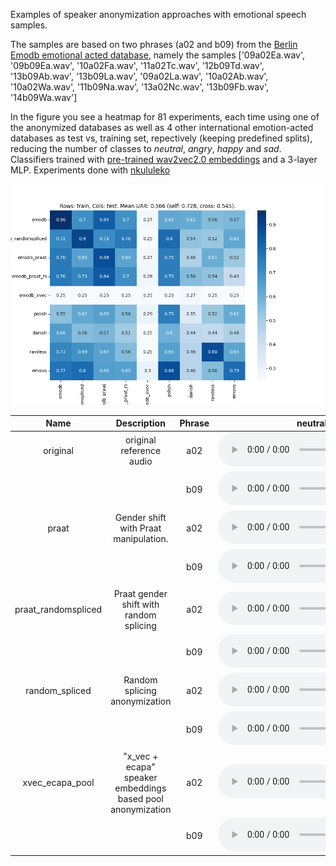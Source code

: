 Examples of speaker anonymization approaches with emotional speech samples.

The samples are based on two phrases (a02 and b09) from the [Berlin Emodb emotional acted database](https://zenodo.org/records/7447302), namely the samples ['09a02Ea.wav', '09b09Ea.wav', '10a02Fa.wav', '11a02Tc.wav', '12b09Td.wav', '13b09Ab.wav', '13b09La.wav', '09a02La.wav', '10a02Ab.wav', '10a02Wa.wav', '11b09Na.wav', '13a02Nc.wav', '13b09Fb.wav', '14b09Wa.wav']  

In the figure you see a heatmap for 81 experiments, each time using one of the anonymized databases as well as 4 other international emotion-acted databases as test vs, training set, repectively (keeping predefined splits), reducing the number of classes to *neutral*, *angry*, *happy* and *sad*. Classifiers trained with [pre-trained wav2vec2.0 embeddings](https://huggingface.co/audeering/wav2vec2-large-robust-12-ft-emotion-msp-dim) and a 3-layer MLP. Experiments done with [nkululeko](https://github.com/felixbur/nkululeko) 

<img src="images/heatmap.png"/>

|        Name         |                         Description                         | Phrase |                                               neutral                                               |                                               anger                                               |                                               happiness                                               |                                               fear                                               |                                               sadness                                               |                                               boredom                                               |                                               disgust                                               |
| :-----------------: | :---------------------------------------------------------: | :----: | :-------------------------------------------------------------------------------------------------: | :-----------------------------------------------------------------------------------------------: | :---------------------------------------------------------------------------------------------------: | :----------------------------------------------------------------------------------------------: | :-------------------------------------------------------------------------------------------------: | :-------------------------------------------------------------------------------------------------: | :-------------------------------------------------------------------------------------------------: |
|      original       |                  original reference audio                   |  a02   |      <audio controls><source src="results/original/a02_neutral.wav" type="audio/wav"></audio>       |      <audio controls><source src="results/original/a02_anger.wav" type="audio/wav"></audio>       |      <audio controls><source src="results/original/a02_happiness.wav" type="audio/wav"></audio>       |      <audio controls><source src="results/original/a02_fear.wav" type="audio/wav"></audio>       |      <audio controls><source src="results/original/a02_sadness.wav" type="audio/wav"></audio>       |      <audio controls><source src="results/original/a02_boredom.wav" type="audio/wav"></audio>       |      <audio controls><source src="results/original/a02_disgust.wav" type="audio/wav"></audio>       |
|                     |                                                             |  b09   |      <audio controls><source src="results/original/b09_neutral.wav" type="audio/wav"></audio>       |      <audio controls><source src="results/original/b09_anger.wav" type="audio/wav"></audio>       |      <audio controls><source src="results/original/b09_happiness.wav" type="audio/wav"></audio>       |      <audio controls><source src="results/original/b09_fear.wav" type="audio/wav"></audio>       |      <audio controls><source src="results/original/b09_sadness.wav" type="audio/wav"></audio>       |      <audio controls><source src="results/original/b09_boredom.wav" type="audio/wav"></audio>       |      <audio controls><source src="results/original/b09_disgust.wav" type="audio/wav"></audio>       |
|        praat        |            Gender shift with Praat manipulation.            |  a02   |        <audio controls><source src="results/praat/a02_neutral.wav" type="audio/wav"></audio>        |        <audio controls><source src="results/praat/a02_anger.wav" type="audio/wav"></audio>        |        <audio controls><source src="results/praat/a02_happiness.wav" type="audio/wav"></audio>        |        <audio controls><source src="results/praat/a02_fear.wav" type="audio/wav"></audio>        |        <audio controls><source src="results/praat/a02_sadness.wav" type="audio/wav"></audio>        |        <audio controls><source src="results/praat/a02_boredom.wav" type="audio/wav"></audio>        |        <audio controls><source src="results/praat/a02_disgust.wav" type="audio/wav"></audio>        |
|                     |                                                             |  b09   |        <audio controls><source src="results/praat/b09_neutral.wav" type="audio/wav"></audio>        |        <audio controls><source src="results/praat/b09_anger.wav" type="audio/wav"></audio>        |        <audio controls><source src="results/praat/b09_happiness.wav" type="audio/wav"></audio>        |        <audio controls><source src="results/praat/b09_fear.wav" type="audio/wav"></audio>        |        <audio controls><source src="results/praat/b09_sadness.wav" type="audio/wav"></audio>        |        <audio controls><source src="results/praat/b09_boredom.wav" type="audio/wav"></audio>        |        <audio controls><source src="results/praat/b09_disgust.wav" type="audio/wav"></audio>        |
| praat_randomspliced |           Praat gender shift with random splicing           |  a02   | <audio controls><source src="results/praat_randomspliced/a02_neutral.wav" type="audio/wav"></audio> | <audio controls><source src="results/praat_randomspliced/a02_anger.wav" type="audio/wav"></audio> | <audio controls><source src="results/praat_randomspliced/a02_happiness.wav" type="audio/wav"></audio> | <audio controls><source src="results/praat_randomspliced/a02_fear.wav" type="audio/wav"></audio> | <audio controls><source src="results/praat_randomspliced/a02_sadness.wav" type="audio/wav"></audio> | <audio controls><source src="results/praat_randomspliced/a02_boredom.wav" type="audio/wav"></audio> | <audio controls><source src="results/praat_randomspliced/a02_disgust.wav" type="audio/wav"></audio> |
|                     |                                                             |  b09   | <audio controls><source src="results/praat_randomspliced/b09_neutral.wav" type="audio/wav"></audio> | <audio controls><source src="results/praat_randomspliced/b09_anger.wav" type="audio/wav"></audio> | <audio controls><source src="results/praat_randomspliced/b09_happiness.wav" type="audio/wav"></audio> | <audio controls><source src="results/praat_randomspliced/b09_fear.wav" type="audio/wav"></audio> | <audio controls><source src="results/praat_randomspliced/b09_sadness.wav" type="audio/wav"></audio> | <audio controls><source src="results/praat_randomspliced/b09_boredom.wav" type="audio/wav"></audio> | <audio controls><source src="results/praat_randomspliced/b09_disgust.wav" type="audio/wav"></audio> |
|   random_spliced    |                Random splicing anonymization                |  a02   |   <audio controls><source src="results/random_spliced/a02_neutral.wav" type="audio/wav"></audio>    |   <audio controls><source src="results/random_spliced/a02_anger.wav" type="audio/wav"></audio>    |   <audio controls><source src="results/random_spliced/a02_happiness.wav" type="audio/wav"></audio>    |   <audio controls><source src="results/random_spliced/a02_fear.wav" type="audio/wav"></audio>    |   <audio controls><source src="results/random_spliced/a02_sadness.wav" type="audio/wav"></audio>    |   <audio controls><source src="results/random_spliced/a02_boredom.wav" type="audio/wav"></audio>    |   <audio controls><source src="results/random_spliced/a02_disgust.wav" type="audio/wav"></audio>    |
|                     |                                                             |  b09   |   <audio controls><source src="results/random_spliced/b09_neutral.wav" type="audio/wav"></audio>    |   <audio controls><source src="results/random_spliced/b09_anger.wav" type="audio/wav"></audio>    |   <audio controls><source src="results/random_spliced/b09_happiness.wav" type="audio/wav"></audio>    |   <audio controls><source src="results/random_spliced/b09_fear.wav" type="audio/wav"></audio>    |   <audio controls><source src="results/random_spliced/b09_sadness.wav" type="audio/wav"></audio>    |   <audio controls><source src="results/random_spliced/b09_boredom.wav" type="audio/wav"></audio>    |   <audio controls><source src="results/random_spliced/b09_disgust.wav" type="audio/wav"></audio>    |
|   xvec_ecapa_pool   | "x_vec + ecapa" speaker embeddings based pool anonymization |  a02   |   <audio controls><source src="results/xvec_ecapa_pool/a02_neutral.wav" type="audio/wav"></audio>   |   <audio controls><source src="results/xvec_ecapa_pool/a02_anger.wav" type="audio/wav"></audio>   |   <audio controls><source src="results/xvec_ecapa_pool/a02_happiness.wav" type="audio/wav"></audio>   |   <audio controls><source src="results/xvec_ecapa_pool/a02_fear.wav" type="audio/wav"></audio>   |   <audio controls><source src="results/xvec_ecapa_pool/a02_sadness.wav" type="audio/wav"></audio>   |   <audio controls><source src="results/xvec_ecapa_pool/a02_boredom.wav" type="audio/wav"></audio>   |   <audio controls><source src="results/xvec_ecapa_pool/a02_disgust.wav" type="audio/wav"></audio>   |
|                     |                                                             |  b09   |   <audio controls><source src="results/xvec_ecapa_pool/b09_neutral.wav" type="audio/wav"></audio>   |   <audio controls><source src="results/xvec_ecapa_pool/b09_anger.wav" type="audio/wav"></audio>   |   <audio controls><source src="results/xvec_ecapa_pool/b09_happiness.wav" type="audio/wav"></audio>   |   <audio controls><source src="results/xvec_ecapa_pool/b09_fear.wav" type="audio/wav"></audio>   |   <audio controls><source src="results/xvec_ecapa_pool/b09_sadness.wav" type="audio/wav"></audio>   |   <audio controls><source src="results/xvec_ecapa_pool/b09_boredom.wav" type="audio/wav"></audio>   |   <audio controls><source src="results/xvec_ecapa_pool/b09_disgust.wav" type="audio/wav"></audio>   |
